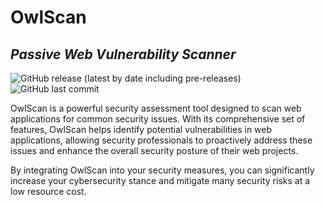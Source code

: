 # OwlScan 
## _Passive Web Vulnerability Scanner_

![GitHub release (latest by date including pre-releases)](https://img.shields.io/github/v/release/anasbousselham/owlscan?include_prereleases) ![GitHub last commit](https://img.shields.io/github/last-commit/anasbousselham/owlscan)



OwlScan is a powerful security assessment tool designed to scan web applications for common security issues. With its comprehensive set of features, OwlScan helps identify potential vulnerabilities in web applications, allowing security professionals to proactively address these issues and enhance the overall security posture of their web projects. 

By integrating OwlScan into your security measures, you can significantly increase your cybersecurity stance and mitigate many security risks at a low resource cost.
